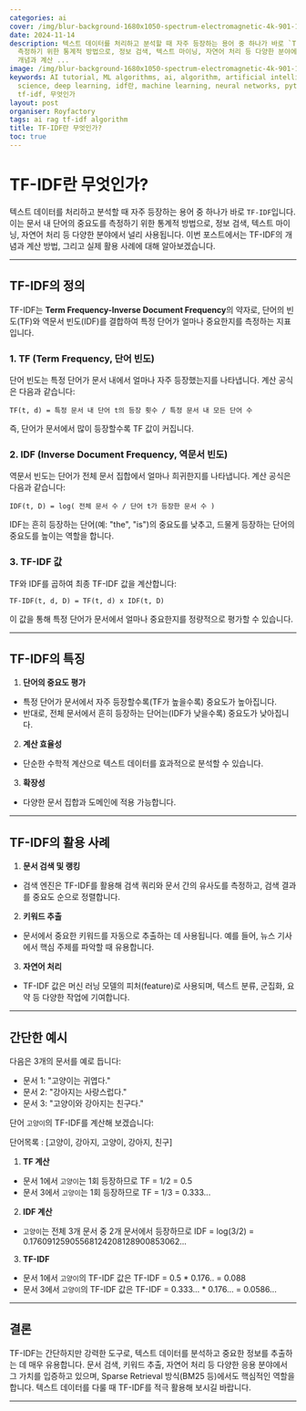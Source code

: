 ```yaml
---
categories: ai
cover: /img/blur-background-1680x1050-spectrum-electromagnetic-4k-901-1.jpg
date: 2024-11-14
description: 텍스트 데이터를 처리하고 분석할 때 자주 등장하는 용어 중 하나가 바로 `TF-IDF`입니다. 이는 문서 내 단어의 중요도를
  측정하기 위한 통계적 방법으로, 정보 검색, 텍스트 마이닝, 자연어 처리 등 다양한 분야에서 널리 사용됩니다. 이번 포스트에서는 TF-IDF의
  개념과 계산 ...
image: /img/blur-background-1680x1050-spectrum-electromagnetic-4k-901-1.jpg
keywords: AI tutorial, ML algorithms, ai, algorithm, artificial intelligence, data
  science, deep learning, idf란, machine learning, neural networks, python, rag, tf,
  tf-idf, 무엇인가
layout: post
organiser: Royfactory
tags: ai rag tf-idf algorithm
title: TF-IDF란 무엇인가?
toc: true
---
```


# TF-IDF란 무엇인가?
텍스트 데이터를 처리하고 분석할 때 자주 등장하는 용어 중 하나가 바로 `TF-IDF`입니다. 이는 문서 내 단어의 중요도를 측정하기 위한 통계적 방법으로, 정보 검색, 텍스트 마이닝, 자연어 처리 등 다양한 분야에서 널리 사용됩니다. 이번 포스트에서는 TF-IDF의 개념과 계산 방법, 그리고 실제 활용 사례에 대해 알아보겠습니다.

---

## TF-IDF의 정의
TF-IDF는 **Term Frequency-Inverse Document Frequency**의 약자로, 단어의 빈도(TF)와 역문서 빈도(IDF)를 결합하여 특정 단어가 얼마나 중요한지를 측정하는 지표입니다.

### 1. TF (Term Frequency, 단어 빈도)
단어 빈도는 특정 단어가 문서 내에서 얼마나 자주 등장했는지를 나타냅니다. 계산 공식은 다음과 같습니다:

`TF(t, d) = 특정 문서 내 단어 t의 등장 횟수 / 특정 문서 내 모든 단어 수`

즉, 단어가 문서에서 많이 등장할수록 TF 값이 커집니다.

### 2. IDF (Inverse Document Frequency, 역문서 빈도)
역문서 빈도는 단어가 전체 문서 집합에서 얼마나 희귀한지를 나타냅니다. 계산 공식은 다음과 같습니다:

`IDF(t, D) = log( 전체 문서 수 / 단어 t가 등장한 문서 수 )`

IDF는 흔히 등장하는 단어(예: "the", "is")의 중요도를 낮추고, 드물게 등장하는 단어의 중요도를 높이는 역할을 합니다.

### 3. TF-IDF 값
TF와 IDF를 곱하여 최종 TF-IDF 값을 계산합니다:

`TF-IDF(t, d, D) = TF(t, d) x IDF(t, D)`

이 값을 통해 특정 단어가 문서에서 얼마나 중요한지를 정량적으로 평가할 수 있습니다.

---

## TF-IDF의 특징
1. **단어의 중요도 평가**
  - 특정 단어가 문서에서 자주 등장할수록(TF가 높을수록) 중요도가 높아집니다.
  - 반대로, 전체 문서에서 흔히 등장하는 단어는(IDF가 낮을수록) 중요도가 낮아집니다.
2. **계산 효율성**
  - 단순한 수학적 계산으로 텍스트 데이터를 효과적으로 분석할 수 있습니다.
3. **확장성**
  - 다양한 문서 집합과 도메인에 적용 가능합니다.

---

## TF-IDF의 활용 사례
1. **문서 검색 및 랭킹**
  - 검색 엔진은 TF-IDF를 활용해 검색 쿼리와 문서 간의 유사도를 측정하고, 검색 결과를 중요도 순으로 정렬합니다.
2. **키워드 추출**
  - 문서에서 중요한 키워드를 자동으로 추출하는 데 사용됩니다. 예를 들어, 뉴스 기사에서 핵심 주제를 파악할 때 유용합니다.
3. **자연어 처리**
  - TF-IDF 값은 머신 러닝 모델의 피처(feature)로 사용되며, 텍스트 분류, 군집화, 요약 등 다양한 작업에 기여합니다.

---

## 간단한 예시
다음은 3개의 문서를 예로 듭니다:

- 문서 1: "고양이는 귀엽다."
- 문서 2: "강아지는 사랑스럽다."
- 문서 3: "고양이와 강아지는 친구다."

단어 `고양이`의 TF-IDF를 계산해 보겠습니다:

단어목록 : [고양이, 강아지, 고양이, 강아지, 친구]

1. **TF 계산**
  - 문서 1에서 `고양이`는 1회 등장하므로 TF = 1/2 = 0.5
  - 문서 3에서 `고양이`는 1회 등장하므로 TF = 1/3 = 0.333...

2. **IDF 계산**
  - `고양이`는 전체 3개 문서 중 2개 문서에서 등장하므로 IDF = log(3/2) = 0.17609125905568124208128900853062...

3. **TF-IDF**
  - 문서 1에서 `고양이`의 TF-IDF 값은 TF-IDF = 0.5 * 0.176.. = 0.088
  - 문서 3에서 `고양이`의 TF-IDF 값은 TF-IDF = 0.333... * 0.176... = 0.0586...

--- 

## 결론
TF-IDF는 간단하지만 강력한 도구로, 텍스트 데이터를 분석하고 중요한 정보를 추출하는 데 매우 유용합니다. 문서 검색, 키워드 추출, 자연어 처리 등 다양한 응용 분야에서 그 가치를 입증하고 있으며, Sparse Retrieval 방식(BM25 등)에서도 핵심적인 역할을 합니다. 텍스트 데이터를 다룰 때 TF-IDF를 적극 활용해 보시길 바랍니다.

---
